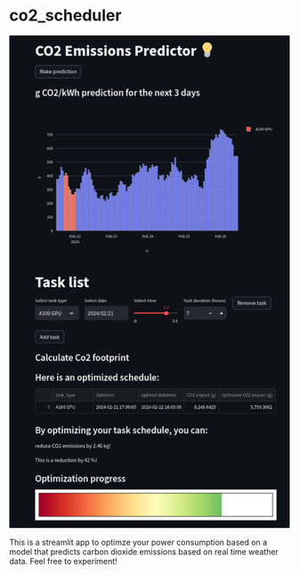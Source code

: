 # co2_scheduler

![Alt text](data/image.png)

This is a streamlit app to optimze your power consumption
based on a model that predicts carbon dioxide emissions based on real time weather data.
Feel free to experiment!